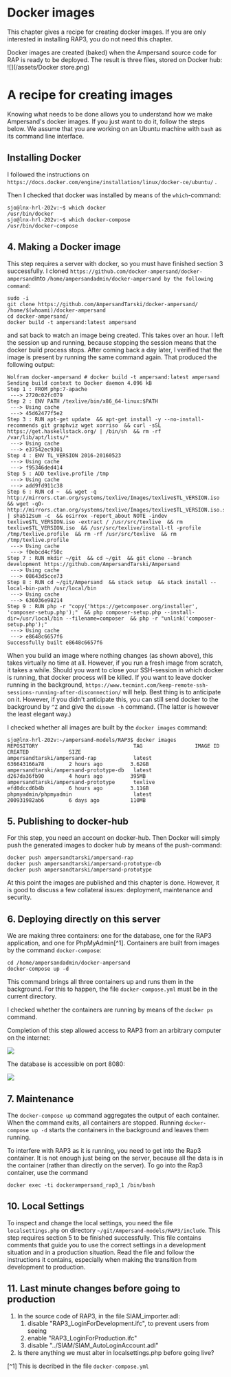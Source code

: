 # Docker images

This chapter gives a recipe for creating docker images. If you are only interested in installing RAP3, you do not need this chapter.

Docker images are created (baked) when the Ampersand source code for RAP is ready to be deployed. The result is three files, stored on Docker hub:
![](/assets/Docker store.png)

# A recipe for creating images

Knowing what needs to be done allows you to understand how we make Ampersand's docker images. If you just want to do it, follow the steps below. We assume that you are working on an Ubuntu machine with `bash` as its command line interface.

## Installing Docker

I followed the instructions on `https://docs.docker.com/engine/installation/linux/docker-ce/ubuntu/` .

Then I checked that docker was installed by means of the `which`-command:

```
sjo@lnx-hrl-202v:~$ which docker
/usr/bin/docker
sjo@lnx-hrl-202v:~$ which docker-compose
/usr/bin/docker-compose
```

## 4. Making a Docker image

This step requires a server with docker, so you must have finished section 3 successfully. I cloned `https://github.com/docker-ampersand/docker-ampersand`into `/home/ampersandadmin/docker-ampersand by the following command`:

```
sudo -i
git clone https://github.com/AmpersandTarski/docker-ampersand/ /home/$(whoami)/docker-ampersand
cd docker-ampersand/
docker build -t ampersand:latest ampersand
```

and sat back to watch an image being created. This takes over an hour. I left the session up and running, because stopping the session means that the docker build process stops. After coming back a day later, I verified that the image is present by running the same command again. That produced the following output:

```
Wolfram docker-ampersand # docker build -t ampersand:latest ampersand
Sending build context to Docker daemon 4.096 kB
Step 1 : FROM php:7-apache
 ---> 2720c02fc079
Step 2 : ENV PATH /texlive/bin/x86_64-linux:$PATH
 ---> Using cache
 ---> 45d62477f5e2
Step 3 : RUN apt-get update  && apt-get install -y --no-install-recommends git graphviz wget xorriso  && curl -sSL https://get.haskellstack.org/ | /bin/sh  && rm -rf /var/lib/apt/lists/*
 ---> Using cache
 ---> e37542ec9301
Step 4 : ENV TL_VERSION 2016-20160523
 ---> Using cache
 ---> f95346ded414
Step 5 : ADD texlive.profile /tmp
 ---> Using cache
 ---> add9fd911c38
Step 6 : RUN cd ~  && wget -q   http://mirrors.ctan.org/systems/texlive/Images/texlive$TL_VERSION.iso  && wget -qO- http://mirrors.ctan.org/systems/texlive/Images/texlive$TL_VERSION.iso.sha512 | sha512sum -c  && osirrox -report_about NOTE -indev texlive$TL_VERSION.iso -extract / /usr/src/texlive  && rm texlive$TL_VERSION.iso  && /usr/src/texlive/install-tl -profile /tmp/texlive.profile  && rm -rf /usr/src/texlive  && rm /tmp/texlive.profile
 ---> Using cache
 ---> f0ebcd4cf50c
Step 7 : RUN mkdir ~/git  && cd ~/git  && git clone --branch development https://github.com/AmpersandTarski/Ampersand
 ---> Using cache
 ---> 08643d5cce73
Step 8 : RUN cd ~/git/Ampersand  && stack setup  && stack install --local-bin-path /usr/local/bin
 ---> Using cache
 ---> 636036e98214
Step 9 : RUN php -r "copy('https://getcomposer.org/installer', 'composer-setup.php');"  && php composer-setup.php --install-dir=/usr/local/bin --filename=composer  && php -r "unlink('composer-setup.php');"
 ---> Using cache
 ---> e8648c6657f6
Successfully built e8648c6657f6
```

When you build an image where nothing changes \(as shown above\), this takes virtually no time at all. However, if you run a fresh image from scratch, it takes a while. Should you want to close your SSH-session in which docker is running, that docker process will be killed. If you want to leave docker running in the background, `https://www.tecmint.com/keep-remote-ssh-sessions-running-after-disconnection/` will help. Best thing is to anticipate on it. However, if you didn't anticipate this, you can still send docker to the background by `^Z` and give the `disown -h` command. \(The latter is however the least elegant way.\)

I checked whether all images are built by the `docker images` command:

```
sjo@lnx-hrl-202v:~/ampersand-models/RAP3$ docker images
REPOSITORY                               TAG                 IMAGE ID            CREATED             SIZE
ampersandtarski/ampersand-rap            latest              636643166a78        2 hours ago         3.62GB
ampersandtarski/ampersand-prototype-db   latest              d267da36fb90        4 hours ago         395MB
ampersandtarski/ampersand-prototype      texlive             efd0dccd6b4b        6 hours ago         3.11GB
phpmyadmin/phpmyadmin                    latest              200931982ab6        6 days ago          110MB
```

## 5. Publishing to docker-hub

For this step, you need an account on docker-hub. Then Docker will simply push the generated images to docker hub by means of the push-command:

```
docker push ampersandtarski/ampersand-rap
docker push ampersandtarski/ampersand-prototype-db
docker push ampersandtarski/ampersand-prototype
```

At this point the images are published and this chapter is done. However, it is good to discuss a few collateral issues: deployment, maintenance and security.

## 6. Deploying directly on this server

We are making three containers: one for the database, one for the RAP3 application, and one for PhpMyAdmin[^1]. Containers are built from images by the command `docker-compose`:

```
cd /home/ampersandadmin/docker-ampersand
docker-compose up -d
```

This command brings all three containers up and runs them in the background. For this to happen, the file `docker-compose.yml` must be in the current directory.

I checked whether the containers are running by means of the `docker ps` command.

Completion of this step allowed access to RAP3 from an arbitrary computer on the internet:

![](/assets/import.png)

The database is accessible on port 8080:

![](/assets/phpMyAdmin.png)

## 7. Maintenance

The `docker-compose up` command aggregates the output of each container. When the command exits, all containers are stopped. Running `docker-compose up -d` starts the containers in the background and leaves them running.

To interfere with RAP3 as it is running, you need to get into the Rap3 container. It is not enough just being on the server, because all the data is in the container \(rather than directly on the server\). To go into the Rap3 container, use the command

```
docker exec -ti dockerampersand_rap3_1 /bin/bash
```

## 10. Local Settings

To inspect and change the local settings, you need the file `localsettings.php` on directory `~/git/Ampersand-models/RAP3/include`. This step requires section 5 to be finished successfully. This file contains comments that guide you to use the correct settings in a development situation and in a production situation. Read the file and follow the instructions it contains, especially when making the transition from development to production.

## 11. Last minute changes before going to production

1. In the source code of RAP3, in the file SIAM\_importer.adl:
   1. disable "RAP3\_LoginForDevelopment.ifc", to prevent users from seeing 
   2. enable "RAP3\_LoginForProduction.ifc"
   3. disable "../SIAM/SIAM\_AutoLoginAccount.adl"
2. Is there anything we must alter in localsettings.php before going live?

[^1] This is decribed in the file `docker-compose.yml`

